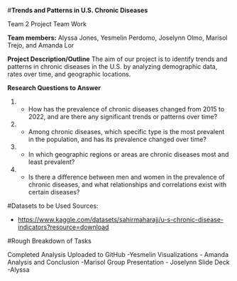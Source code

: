 #**Trends and Patterns in U.S. Chronic Diseases**

Team 2 Project Team Work

**Team members:** Alyssa Jones, Yesmelin Perdomo, Joselynn Olmo, Marisol Trejo, and Amanda Lor

**Project Description/Outline**
The aim of our project is to identify trends and patterns in chronic diseases in the U.S. by analyzing demographic data, rates over time, and geographic locations.

**Research Questions to Answer**
1) - How has the prevalence of chronic diseases changed from 2015 to 2022, and are there any significant trends or patterns over time?
2) - Among chronic diseases, which specific type is the most prevalent in the population, and has its prevalence changed over time?
3) - In which geographic regions or areas are chronic diseases most and least prevalent?
4) - Is there a difference between men and women in the prevalence of chronic diseases, and what relationships and correlations exist with certain diseases?



#Datasets to be Used
Sources: 
- https://www.kaggle.com/datasets/sahirmaharajj/u-s-chronic-disease-indicators?resource=download

#Rough Breakdown of Tasks

Completed Analysis Uploaded to GitHub  -Yesmelin
Visualizations  - Amanda
Analysis and Conclusion -Marisol
Group Presentation - Joselynn
Slide Deck -Alyssa

